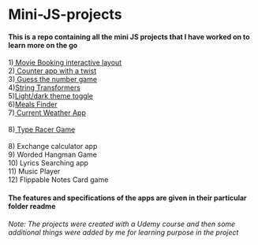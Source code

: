 # Mini-JS-projects
#### This is a repo containing all the mini JS projects that I have worked on to learn more on the go
1)<a href ="https://github.com/gitit24x7/Mini-JS-projects/tree/main/Movie-Seats-Booking-App"> Movie Booking interactive layout </a><br>
2)<a href ="https://github.com/gitit24x7/Mini-JS-projects/tree/main/counter%20app%20with%20a%20twist"> Counter app with a twist </a><br>
3)<a href ="https://github.com/gitit24x7/Mini-JS-projects/tree/main/Guess%20the%20number%20game%20"> Guess the number game </a> <br>
4)<a href ="https://github.com/gitit24x7/Mini-JS-projects/tree/main/String-transformers">String Transformers </a><br>
5)<a href ="https://github.com/gitit24x7/Mini-JS-projects/tree/main/light-dark%20theme%20with%20local%20storage">Light/dark theme toggle<a/><br>
6)<a href ="https://github.com/gitit24x7/Mini-JS-projects/tree/main/Meals%20Finder">Meals Finder<a/><br>
7)<a href ="https://github.com/gitit24x7/Mini-JS-projects/tree/main/Current%20Weather%20App"> Current Weather App</a><br>  
8)<a href ="https://github.com/gitit24x7/Mini-JS-projects/tree/main/Current%20Weather%20App"> Type Racer Game</a><br>  
8) Exchange calculator app<br>
9) Worded Hangman Game<br>
10) Lyrics Searching app<br>
11) Music Player<br>
12) Flippable Notes Card game<br>

 #### The features and specifications of the apps are given in their particular folder readme

<i>Note: The projects were created with a Udemy course and then some additional things were added by me for learning purpose in the project</i>
